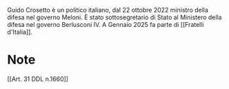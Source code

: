 Guido Crosetto è un politico italiano, dal 22 ottobre 2022 ministro della difesa nel governo Meloni. È stato sottosegretario di Stato al Ministero della difesa nel governo Berlusconi IV.
A Gennaio 2025 fa parte di [[Fratelli d'Italia]].
# Note
[[Art. 31 DDL n.1660]]